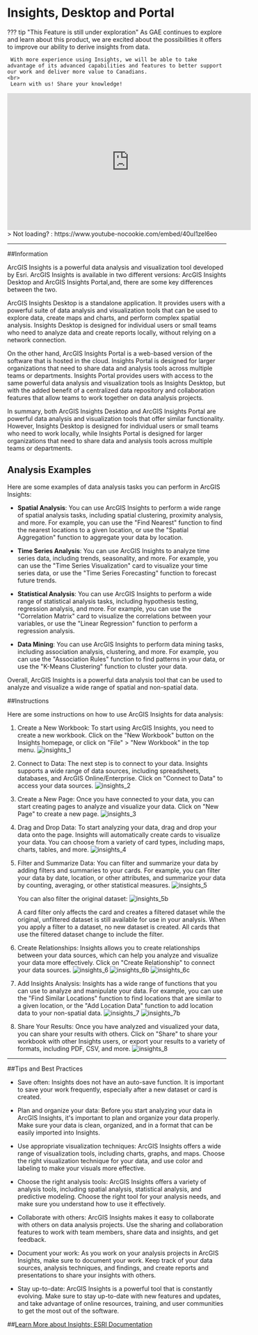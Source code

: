 # Insights, Desktop and Portal

??? tip "This Feature is still under exploration"
	 As GAE continues to explore and learn about this product, we are excited about the possibilities it offers to improve our ability to derive insights from data.
	<br>  
	
	 With more experience using Insights, we will be able to take advantage of its advanced capabilities and features to better support our work and deliver more value to Canadians.
	<br>  
	 Learn with us! Share your knowledge!
	
	
<iframe width="560" height="315" src="https://www.youtube-nocookie.com/embed/40uI1zel6eo" title="YouTube video player" frameborder="0" allow="accelerometer; autoplay; clipboard-write; encrypted-media; gyroscope; picture-in-picture" allowfullscreen></iframe>
> Not loading? : https://www.youtube-nocookie.com/embed/40uI1zel6eo

---

##Information 

ArcGIS Insights is a powerful data analysis and visualization tool developed by Esri. ArcGIS Insights is available in two different versions: ArcGIS Insights Desktop and ArcGIS Insights Portal,and, there are some key differences between the two.

ArcGIS Insights Desktop is a standalone application. It provides users with a powerful suite of data analysis and visualization tools that can be used to explore data, create maps and charts, and perform complex spatial analysis. Insights Desktop is designed for individual users or small teams who need to analyze data and create reports locally, without relying on a network connection.

On the other hand, ArcGIS Insights Portal is a web-based version of the software that is hosted in the cloud. Insights Portal is designed for larger organizations that need to share data and analysis tools across multiple teams or departments. Insights Portal provides users with access to the same powerful data analysis and visualization tools as Insights Desktop, but with the added benefit of a centralized data repository and collaboration features that allow teams to work together on data analysis projects.

In summary, both ArcGIS Insights Desktop and ArcGIS Insights Portal are powerful data analysis and visualization tools that offer similar functionality. However, Insights Desktop is designed for individual users or small teams who need to work locally, while Insights Portal is designed for larger organizations that need to share data and analysis tools across multiple teams or departments.

## Analysis Examples
Here are some examples of data analysis tasks you can perform in ArcGIS Insights:

-	**Spatial Analysis**: You can use ArcGIS Insights to perform a wide range of spatial analysis tasks, including spatial clustering, proximity analysis, and more. For example, you can use the "Find Nearest" function to find the nearest locations to a given location, or use the "Spatial Aggregation" function to aggregate your data by location.

-	**Time Series Analysis**: You can use ArcGIS Insights to analyze time series data, including trends, seasonality, and more. For example, you can use the "Time Series Visualization" card to visualize your time series data, or use the "Time Series Forecasting" function to forecast future trends.

-	**Statistical Analysis**: You can use ArcGIS Insights to perform a wide range of statistical analysis tasks, including hypothesis testing, regression analysis, and more. For example, you can use the "Correlation Matrix" card to visualize the correlations between your variables, or use the "Linear Regression" function to perform a regression analysis.

-	**Data Mining**: You can use ArcGIS Insights to perform data mining tasks, including association analysis, clustering, and more. For example, you can use the "Association Rules" function to find patterns in your data, or use the "K-Means Clustering" function to cluster your data.

Overall, ArcGIS Insights is a powerful data analysis tool that can be used to analyze and visualize a wide range of spatial and non-spatial data. 

##Instructions

Here are some instructions on how to use ArcGIS Insights for data analysis:

1.	Create a New Workbook: To start using ArcGIS Insights, you need to create a new workbook. Click on the "New Workbook" button on the Insights homepage, or click on "File" > "New Workbook" in the top menu.
![insights_1](images/insights/insights_1.PNG)

2.	Connect to Data: The next step is to connect to your data. Insights supports a wide range of data sources, including spreadsheets, databases, and ArcGIS Online/Enterprise. Click on "Connect to Data" to access your data sources.
![insights_2](images/insights/insights_2.PNG)

3.	Create a New Page: Once you have connected to your data, you can start creating pages to analyze and visualize your data. Click on "New Page" to create a new page.
![insights_3](images/insights/insights_3.PNG)

4.	Drag and Drop Data: To start analyzing your data, drag and drop your data onto the page. Insights will automatically create cards to visualize your data. You can choose from a variety of card types, including maps, charts, tables, and more.
![insights_4](images/insights/insights_4.PNG)

5.	Filter and Summarize Data: You can filter and summarize your data by adding filters and summaries to your cards. For example, you can filter your data by date, location, or other attributes, and summarize your data by counting, averaging, or other statistical measures.
![insights_5](images/insights/insights_5.PNG)

	You can also filter the original dataset:
![insights_5b](images/insights/insights_5b.PNG)

	A card filter only affects the card and creates a filtered dataset while the original, unfiltered dataset is still available for use in your analysis. When you apply a filter to a dataset, no new dataset is created. All cards that use the filtered dataset change to include the filter.

6.	Create Relationships: Insights allows you to create relationships between your data sources, which can help you analyze and visualize your data more effectively. Click on "Create Relationship" to connect your data sources.
![insights_6](images/insights/insights_6.PNG)
![insights_6b](images/insights/insights_6b.PNG)
![insights_6c](images/insights/insights_6c.PNG)

7.	Add Insights Analysis: Insights has a wide range of functions that you can use to analyze and manipulate your data. For example, you can use the "Find Similar Locations" function to find locations that are similar to a given location, or the "Add Location Data" function to add location data to your non-spatial data.
![insights_7](images/insights/insights_7.PNG)
![insights_7b](images/insights/insights_7b.PNG)

8.	Share Your Results: Once you have analyzed and visualized your data, you can share your results with others. Click on "Share" to share your workbook with other Insights users, or export your results to a variety of formats, including PDF, CSV, and more.
![insights_8](images/insights/insights_8.PNG)

---

##Tips and Best Practices
-	Save often: Insights does not have an auto-save function.  It is important to save your work frequently, especially after a new dataset or card is created.

-	Plan and organize your data: Before you start analyzing your data in ArcGIS Insights, it's important to plan and organize your data properly. Make sure your data is clean, organized, and in a format that can be easily imported into Insights.

-	Use appropriate visualization techniques: ArcGIS Insights offers a wide range of visualization tools, including charts, graphs, and maps. Choose the right visualization technique for your data, and use color and labeling to make your visuals more effective.

-	Choose the right analysis tools: ArcGIS Insights offers a variety of analysis tools, including spatial analysis, statistical analysis, and predictive modeling. Choose the right tool for your analysis needs, and make sure you understand how to use it effectively.

-	Collaborate with others: ArcGIS Insights makes it easy to collaborate with others on data analysis projects. Use the sharing and collaboration features to work with team members, share data and insights, and get feedback.

-	Document your work: As you work on your analysis projects in ArcGIS Insights, make sure to document your work. Keep track of your data sources, analysis techniques, and findings, and create reports and presentations to share your insights with others.

-	Stay up-to-date: ArcGIS Insights is a powerful tool that is constantly evolving. Make sure to stay up-to-date with new features and updates, and take advantage of online resources, training, and user communities to get the most out of the software.

##[Learn More about Insights; ESRI Documentation](https://doc.arcgis.com/en/insights/latest/get-started/home-page.htm)